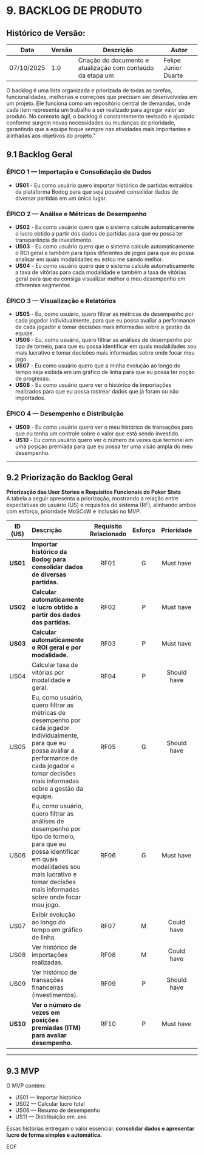 # 9. BACKLOG DE PRODUTO

## Histórico de Versão:

| **Data**   | **Versão** | **Descrição**                                               | **Autor**            |
| ---------- | ---------- | ----------------------------------------------------------- | -------------------- |
| 07/10/2025 | 1.0        | Criação do documento e atualização com conteúdo da etapa um | Felipe Júnior Duarte |

O backlog é uma lista organizada e priorizada de todas as tarefas, funcionalidades, melhorias e correções que precisam ser desenvolvidas em um projeto. Ele funciona como um repositório central de demandas, onde cada item representa um trabalho a ser realizado para agregar valor ao produto. No contexto ágil, o backlog é constantemente revisado e ajustado conforme surgem novas necessidades ou mudanças de prioridade, garantindo que a equipe foque sempre nas atividades mais importantes e alinhadas aos objetivos do projeto."


## 9.1 Backlog Geral

### ÉPICO 1 — Importação e Consolidação de Dados
- **US01** - Eu como usuário quero importar histórico de partidas extraídos da plataforma Bodog para que seja possível consolidar dados de diversar partidas em um único lugar.

### ÉPICO 2 — Análise e Métricas de Desempenho
- **US02** - Eu como usuário quero que o sistema calcule automaticamente o lucro obtido a partir dos dados de partidas para que eu possa ter transparência de investimento.
- **US03** - Eu como usuário quero que o sistema calcule automaticamente o ROI geral e também para tipos diferentes de jogos para que eu possa analisar em quais modalidades eu estou me saindo melhor.
- **US04** - Eu como usuário quero que o sistema calcule automaticamente a taxa de vitórias para cada modalidade e também a taxa de vitórias geral para que eu consiga visualizar melhor o meu desempenho em diferentes segmentos.

### ÉPICO 3 — Visualização e Relatórios
- **US05** - Eu, como usuário, quero filtrar as métricas de desempenho por cada jogador individualmente, para que eu possa avaliar a performance de cada jogador e tomar decisões mais informadas sobre a gestão da equipe.
- **US06** - Eu, como usuário, quero filtrar as análises de desempenho por tipo de torneio, para que eu possa identificar em quais modalidades sou mais lucrativo e tomar decisões mais informadas sobre onde focar meu jogo.
- **US07** - Eu como usuário quero que a minha evolução ao longo do tempo seja exibida em um gráfico de linha para que eu possa ter noção de progresso.
- **US08** - Eu como usuário quero ver o histórico de importações realizados para que eu possa rastrear dados que já foram ou não importados.

### ÉPICO 4 — Desempenho e Distribuição
- **US09** - Eu como usuário quero ver o meu histórico de transações para que eu tenha um controle sobre o valor que está sendo investido.
- **US10** - Eu como usuário quero ver o número de vezes que terminei em uma posição premiada para que eu possa ter uma visão ampla do meu desempenho.

---

## 9.2 Priorização do Backlog Geral

**Priorização das User Stories e Requisitos Funcionais do Poker Stats**  
A tabela a seguir apresenta a priorização, mostrando a relação entre expectativas do usuário (US) e requisitos do sistema (RF), alinhando ambos com esforço, prioridade MoSCoW e inclusão no MVP.

| **ID (US)** | **Descrição** | **Requisito Relacionado** | **Esforço** | **Prioridade** | **MVP** |
|:-----:|:-------------------------------------------------------------------------------------------------------------------------------------|:---------------------:|:-----------:|:---------------:|:-------:|
| **US01** | **Importar histórico da Bodog para consolidar dados de diversas partidas.** | RF01 | G | Must have | ✅ |
| **US02** | **Calcular automaticamente o lucro obtido a partir dos dados das partidas.** | RF02 | P | Must have | ✅ |
| **US03** | **Calcular automaticamente o ROI geral e por modalidade.** | RF03 | P | Must have | ✅ |
| US04 | Calcular taxa de vitórias por modalidade e geral. | RF04 | P | Should have |  |
| US05 | Eu, como usuário, quero filtrar as métricas de desempenho por cada jogador individualmente, para que eu possa avaliar a performance de cada jogador e tomar decisões mais informadas sobre a gestão da equipe. | RF05 | G | Should have |  |
| US06 | Eu, como usuário, quero filtrar as análises de desempenho por tipo de torneio, para que eu possa identificar em quais modalidades sou mais lucrativo e tomar decisões mais informadas sobre onde focar meu jogo. | RF06 | G | Must have | ✅ |
| US07 | Exibir evolução ao longo do tempo em gráfico de linha. | RF07 | M | Could have |  |
| US08 | Ver histórico de importações realizadas. | RF08 | M | Could have |  |
| US09 | Ver histórico de transações financeiras (investimentos). | RF09 | P | Should have |  |
| **US10** | **Ver o número de vezes em posições premiadas (ITM) para avaliar desempenho.** | RF10 | P | Must have | ✅ |

---

## 9.3 MVP

O MVP contém:
- US01 — Importar histórico  
- US02 — Calcular lucro total  
- US06 — Resumo de desempenho  
- US11 — Distribuição em .exe  

Essas histórias entregam o valor essencial: **consolidar dados e apresentar lucro de forma simples e automática.**

EOF
